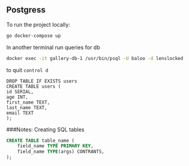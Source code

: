 ## Postgress
To run the project locally:
```bash
go docker-compose up
```
In another terminal run queries for db
```bash
docker exec -it gallery-db-1 /usr/bin/psql -U baloo -d lenslocked
```
to quit `control d`


`DROP TABLE IF EXISTS users` <br>
`CREATE TABLE users (` <br>
`id SERIAL,` <br>
`age INT,` <br>
`first_name TEXT,` <br>
`last_name TEXT,` <br>
`email TEXT` <br>
`);` <br>


###Notes:
Creating SQL tables
```sql
CREATE TABLE table_name (
    field_name TYPE PRIMARY KEY,
    field_name TYPE(args) CONTRANTS,
);
```



